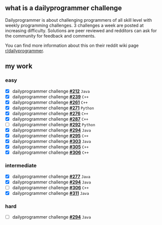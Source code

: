## what is a dailyprogrammer challenge

Dailyprogrammer is about challenging programmers of all skill level with weekly programming challenges. 3 challenges a week are posted at increasing difficulty. Solutions are peer reviewed and redditors can ask for the community for feedback and comments.

You can find more information about this on their reddit wiki page [r/dailyprogrammer](https://www.reddit.com/r/dailyprogrammer/wiki/index).

## my work

### easy
- [x] dailyprogrammer challenge **[#212](https://github.com/ajchili/dailyprogrammer-challenges/tree/master/challenges/easy/212)** `Java`
- [x] dailyprogrammer challenge **[#239](https://github.com/ajchili/dailyprogrammer-challenges/tree/master/challenges/easy/239)** `C++`
- [x] dailyprogrammer challenge **[#261](https://github.com/ajchili/dailyprogrammer-challenges/tree/master/challenges/easy/261)** `C++`
- [x] dailyprogrammer challenge **[#271](https://github.com/ajchili/dailyprogrammer-challenges/tree/master/challenges/easy/271.py)** `Python`
- [x] dailyprogrammer challenge **[#276](https://github.com/ajchili/dailyprogrammer-challenges/tree/master/challenges/easy/276)** `C++`
- [x] dailyprogrammer challenge **[#287](https://github.com/ajchili/dailyprogrammer-challenges/tree/master/challenges/easy/287)** `C++`
- [ ] dailyprogrammer challenge **[#292](https://github.com/ajchili/dailyprogrammer-challenges/tree/master/challenges/easy/292.py)** `Python`
- [x] dailyprogrammer challenge **[#294](https://github.com/ajchili/dailyprogrammer-challenges/tree/master/challenges/easy/294)** `Java`
- [x] dailyprogrammer challenge **[#295](https://github.com/ajchili/dailyprogrammer-challenges/tree/master/challenges/easy/295)** `C++`
- [x] dailyprogrammer challenge **[#303](https://github.com/ajchili/dailyprogrammer-challenges/tree/master/challenges/easy/303)** `Java`
- [x] dailyprogrammer challenge **[#305](https://github.com/ajchili/dailyprogrammer-challenges/tree/master/challenges/easy/305)** `C++`
- [x] dailyprogrammer challenge **[#306](https://github.com/ajchili/dailyprogrammer-challenges/tree/master/challenges/easy/306)** `C++`

### intermediate
- [x] dailyprogrammer challenge **[#277](https://github.com/ajchili/dailyprogrammer-challenge-277-intermediate-java)** `Java`
- [x] dailyprogrammer challenge **[#294](https://github.com/ajchili/dailyprogrammer-challenge-294-intermediate-java)** `Java`
- [ ] dailyprogrammer challenge **[#306](https://github.com/ajchili/dailyprogrammer-challenge-306-intermediate-cpp)** `C++`
- [x] dailyprogrammer challenge **[#311](https://github.com/ajchili/dailyprogrammer-challenge-311-intermediate-java)** `Java`

### hard
- [ ] dailyprogrammer challenge **[#294](https://github.com/ajchili/dailyprogrammer-challenge-294-hard-java)** `Java`
